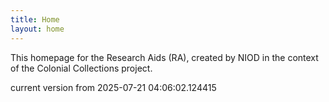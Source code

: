 ```yaml
---
title: Home
layout: home
---
```


This homepage for the Research Aids (RA), created by NIOD in the context of the Colonial Collections project. 


current version from 2025-07-21 04:06:02.124415